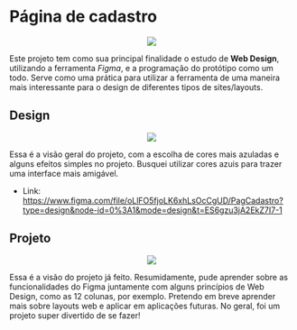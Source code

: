 # Página de cadastro
<p align="center">
<img loading="lazy" src="http://img.shields.io/static/v1?label=STATUS&message=CONCLUIDO&color=GREEN&style=for-the-badge"> 
</p>

Este projeto tem como sua principal finalidade o estudo de **Web Design**, utilizando a ferramenta *Figma*, e a programação do protótipo como um todo. Serve como uma prática para utilizar a ferramenta de uma maneira mais interessante para o design de diferentes tipos de sites/layouts.
## Design
<p align="center">
<img loading="lazy" src="https://github.com/Vinicius-Iankoski/Pagina-de-cadastro/assets/158093034/a80f8f60-ba9e-43fd-8ef1-ddde3cdb7685">
</p>

Essa é a visão geral do projeto, com a escolha de cores mais azuladas e alguns efeitos simples no projeto. Busquei utilizar cores azuis para trazer uma interface mais amigável. <br>
* Link: https://www.figma.com/file/oLlFO5fjoLK6xhLsOcCgUD/PagCadastro?type=design&node-id=0%3A1&mode=design&t=ES6gzu3jA2EkZ7I7-1
## Projeto
<p align="center">
<img loading="lazy" src="https://github.com/Vinicius-Iankoski/Pagina-de-cadastro/assets/158093034/89c0acda-c971-46f5-b902-2117a6bf1858">
</p>

Essa é a visão do projeto já feito. Resumidamente, pude aprender sobre as funcionalidades do Figma juntamente com alguns princípios de Web Design, como as 12 colunas, por exemplo. Pretendo em breve aprender mais sobre layouts web e aplicar em aplicações futuras. No geral, foi um projeto super divertido de se fazer!
